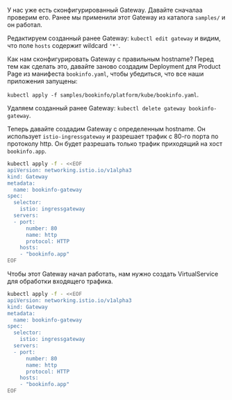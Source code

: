 У нас уже есть сконфигурированный Gateway. Давайте сначалаа проверим его. Ранее мы применили этот Gateway из каталога `samples/` и он работал.

Редактируем созданный ранее Gateway: `kubectl edit gateway` и видим, что поле `hosts` содержит wildcard `'*'`.

Как нам сконфигурировать Gateway с правильным hostname? Перед тем как сделать это, давайте заново создадим Deployment для Product Page из манифеста `bookinfo.yaml`, чтобы убедиться, что все наши приложения запущены:

`kubectl apply -f samples/bookinfo/platform/kube/bookinfo.yaml`.

Удаляем созданный ранее Gateway: `kubectl delete gateway bookinfo-gateway`.

Теперь давайте создадим Gateway с определенным hostname. Он использует `istio-ingressgateway` и разрешает трафик с 80-го порта по протоколу http. Он будет разрешать только трафик приходящий на хост `bookinfo.app`.

```bash
kubectl apply -f - <<EOF
apiVersion: networking.istio.io/v1alpha3
kind: Gateway
metadata:
  name: bookinfo-gateway
spec:
  selector:
    istio: ingressgateway
  servers:
  - port:
      number: 80
      name: http
      protocol: HTTP
    hosts:
    - "bookinfo.app"
EOF
```

Чтобы этот Gateway начал работать, нам нужно создать VirtualService для обработки входящего трафика.

```bash
kubectl apply -f - <<EOF
apiVersion: networking.istio.io/v1alpha3
kind: Gateway
metadata:
  name: bookinfo-gateway
spec:
  selector:
    istio: ingressgateway
  servers:
  - port:
      number: 80
      name: http
      protocol: HTTP
    hosts:
    - "bookinfo.app"
EOF
```